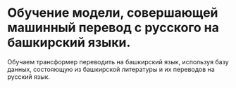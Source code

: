 # Обучение модели, совершающей машинный перевод с русского на башкирский языки.
Обучаем трансформер переводить на башкирский язык, используя базу данных, состояющую из башкирской литературы и их переводов на русский язык.
